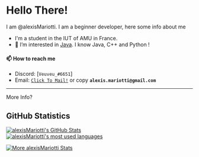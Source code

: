 # Hello There!

I am @alexisMariotti. I am a beginner developer, here some info about me
- I'm a student in the IUT of AMU in France.
- 👀 I’m interested in [Java](https://www.oracle.com/java/). I know Java, C++ and Python !
#### 📫 How to reach me
- Discord: [`Veuveu_#6651`]
- Email: [`Click To Mail!`](mailto:alexis.mariotti@gmail.com) or copy **`alexis.mariotti@gmail.com`**

---

More Info?

## GitHub Statistics
[![alexisMariotti's GitHub Stats](https://github-readme-stats.vercel.app/api?username=alexisMariotti&show_icons=true&theme=radical)](https://github.com/alexisMariotti?tab=overview)
<br>
<a href="https://github.com/alexisMariotti?tab=overview">
<img align="center" alt="alexisMariotti's most used languages" src="https://github-readme-stats.vercel.app/api/top-langs/?username=alexisMariotti&layout=compact&langs_count=9&theme=radical"/>
<p><img align="center" src="https://github-readme-streak-stats.herokuapp.com/?user=alexisMariotti&theme=radical" alt="More alexisMariotti Stats" /></p>
</a>
